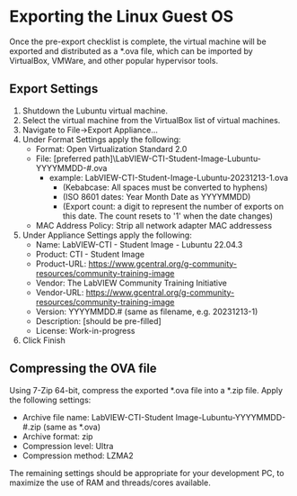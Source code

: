 # Exporting the Linux Guest OS

Once the pre-export checklist is complete, the virtual machine will be exported and distributed as a *.ova file, which can be imported by VirtualBox, VMWare, and other popular hypervisor tools.

## Export Settings

1. Shutdown the Lubuntu virtual machine.
2. Select the virtual machine from the VirtualBox list of virtual machines.
3. Navigate to File->Export Appliance...
4. Under Format Settings apply the following:
    - Format: Open Virtualization Standard 2.0
    - File: [preferred path]\LabVIEW-CTI-Student-Image-Lubuntu-YYYYMMDD-#.ova
        - example: LabVIEW-CTI-Student-Image-Lubuntu-20231213-1.ova
            - (Kebabcase: All spaces must be converted to hyphens)
            - (ISO 8601 dates: Year Month Date as YYYYMMDD)
            - (Export count: a digit to represent the number of exports on this date.  The count resets to '1' when the date changes)
    - MAC Address Policy: Strip all network adapter MAC addressess
5. Under Appliance Settings apply the following:
    - Name: LabVIEW-CTI - Student Image - Lubuntu 22.04.3
    - Product: CTI - Student Image
    - Product-URL: <https://www.gcentral.org/g-community-resources/community-training-image>
    - Vendor: The LabVIEW Community Training Initiative
    - Vendor-URL: <https://www.gcentral.org/g-community-resources/community-training-image>
    - Version: YYYYMMDD.# (same as filename, e.g. 20231213-1)
    - Description: [should be pre-filled]
    - License: Work-in-progress
6. Click Finish

## Compressing the OVA file

Using 7-Zip 64-bit, compress the exported *.ova file into a *.zip file.  Apply the following settings:

- Archive file name: LabVIEW-CTI-Student Image-Lubuntu-YYYYMMDD-#.zip (same as *.ova)
- Archive format: zip
- Compression level: Ultra
- Compression method: LZMA2

The remaining settings should be appropriate for your development PC, to maximize the use of RAM and threads/cores available.
